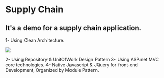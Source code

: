 # Supply Chain
## It's a demo for a supply chain application.

1- Using Clean Architecture.

![](https://imgur.com/AOBgBd6)

2- Using Repository & UnitOfWork Design Pattern
3- Using ASP.net MVC core technologies.
4- Native Javascript & JQuery for front-end Development, Organized by Module Pattern.
